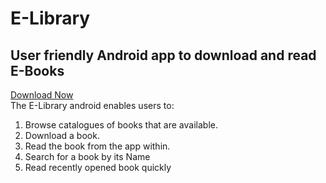 # E-Library  
## User friendly Android app to download and read E-Books  
[Download Now](https://elibgithub.github.io)  
The E-Library android enables users to:  
1. Browse catalogues of books that are available.
2. Download a book.
3. Read the book from the app within.
4. Search for a book by its Name
5. Read recently opened book quickly
